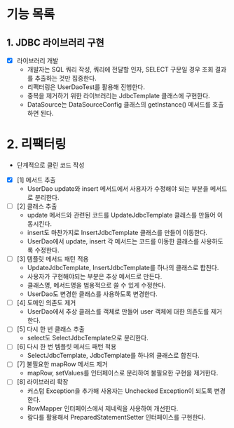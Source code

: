 # 기능 목록

## 1. JDBC 라이브러리 구현

- [x] 라이브러리 개발
    - 개발자는 SQL 쿼리 작성, 쿼리에 전달할 인자, SELECT 구문일 경우 조회 결과를 추출하는 것만 집중한다.
    - 리팩터링은 UserDaoTest를 활용해 진행한다.
    - 중복을 제거하기 위한 라이브러리는 JdbcTemplate 클래스에 구현한다.
    - DataSource는 DataSourceConfig 클래스의 getInstance() 메서드를 호출하면 된다.

# 2. 리팩터링

- 단계적으로 클린 코드 작성

- [x] [1] 메서드 추출
    - UserDao update와 insert 메서드에서 사용자가 수정해야 되는 부분을 메서드로 분리한다.
- [ ] [2] 클래스 추출
    - update 메서드와 관련된 코드를 UpdateJdbcTemplate 클래스를 만들어 이동시킨다.
    - insert도 마찬가지로 InsertJdbcTemplate 클래스를 만들어 이동한다.
    - UserDao에서 update, insert 각 메서드는 코드를 이동한 클래스를 사용하도록 수정한다.
- [ ] [3] 템플릿 메서드 패턴 적용
    - UpdateJdbcTemplate, InsertJdbcTemplate를 하나의 클래스로 합친다.
    - 사용자가 구현해야되는 부분은 추상 메서드로 만든다.
    - 클래스명, 메서드명을 범용적으로 쓸 수 있게 수정한다.
    - UserDao도 변경한 클래스를 사용하도록 변경한다.
- [ ] [4] 도메인 의존도 제거
    - UserDao에서 추상 클래스를 객체로 만들어 user 객체에 대한 의존도를 제거한다.
- [ ] [5] 다시 한 번 클래스 추출
    - select도 SelectJdbcTemplate으로 분리한다.
- [ ] [6] 다시 한 번 템플릿 메서드 패턴 적용
    - SelectJdbcTemplate, JdbcTemplate를 하나의 클래스로 합친다.
- [ ] [7] 불필요한 mapRow 메서드 제거
    - mapRow, setValues를 인터페이스로 분리하여 불필요한 구현을 제거한다.
- [ ] [8] 라이브러리 확장
    - 커스텀 Exception을 추가해 사용자는 Unchecked Exception이 되도록 변경한다.
    - RowMapper 인터페이스에서 제네릭을 사용하여 개선한다.
    - 람다를 활용해서 PreparedStatementSetter 인터페이스를 구현한다.
